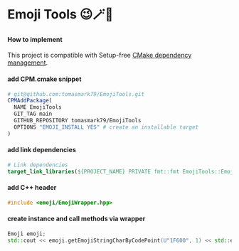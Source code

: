 # Emoji Tools 😉🪄🎯

#### How to implement
This project is compatible with Setup-free [CMake dependency management](https://github.com/cpm-cmake/CPM.cmake).

#### add CPM.cmake snippet

```cmake
# git@github.com:tomasmark79/EmojiTools.git
CPMAddPackage(
  NAME EmojiTools
  GIT_TAG main
  GITHUB_REPOSITORY tomasmark79/EmojiTools
  OPTIONS "EMOJI_INSTALL YES" # create an installable target
)
```

#### add link dependencies

```cmake
# Link dependencies
target_link_libraries(${PROJECT_NAME} PRIVATE fmt::fmt EmojiTools::EmojiTools)
```

#### add C++ header

```cpp
#include <emoji/EmojiWrapper.hpp>
```

#### create instance and call methods via wrapper

```cpp
Emoji emoji;
std::cout << emoji.getEmojiStringCharByCodePoint(U"1F600", 1) << std::endl;
```